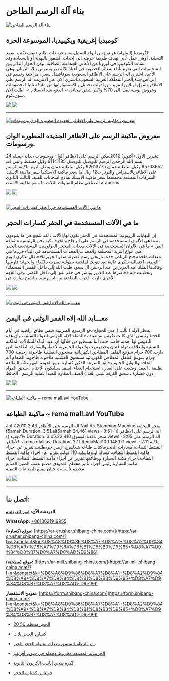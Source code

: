 # بناء آلة الرسم الطاحن

<a href="https://swt.shibang-china.com/?l=ar&img&k=%D8%A8%D9%86%D8%A7%D8%A1+%D8%A2%D9%84%D8%A9+%D8%A7%D9%84%D8%B1%D8%B3%D9%85+%D8%A7%D9%84%D8%B7%D8%A7%D8%AD%D9%86" target="_blank">![بناء آلة الرسم الطاحن](http://static.shibang-china.com/all-800x300/411.jpg)</a>

## كوميديا إغريقية ويكيبيديا، الموسوعة الحرة
الكوميديا (الملهاة) هو نوع من أنواع التمثيل،مسرحية ذات طابع خفيف تكتب بقصد التسلية، أوهي عمل أدبي تهدف طريقة عرضه إلى إحداث الشعور بالبهجة أو بالسعادة.وقد نشأت الكوميديا في أوروبا من الأغاني الجماعية الصاخبة، ومن الحوار الدائر بين الشخصيات التي تقوم بأداء شعائر الخصوبة في أعياد الإله ديونيسيوس ببلاد اليونان، وهي الأعياد.اشتري اله الرسم علي الاظافر السعودية سوقافضل سعر ، مراجعة وتقييم في الرياض,جدة,الخبر المملكة العربية السعودية.اشتري الان عبر الانترنت اله الرسم علي الاظافر.تسوق اونلاين المزيد من أدوات تجميل و اكسسواراتها من ماركة تاتيانا بخصومات وعروض يومية تصل الى 70% واكثر شحن مجاني ✓ الدفع عند الاستلام ✓ اطلب الان سوق.كوم.


<a href="https://whatsapp.shibangsoft.com/WhatsApp.php" target="_blank" title="WhatsApp">![](http://static.shibang-china.com/icon/whatsapp.png)</a> <a href="https://swt.shibang-china.com/?l=ar&icon&k=%D8%A8%D9%86%D8%A7%D8%A1+%D8%A2%D9%84%D8%A9+%D8%A7%D9%84%D8%B1%D8%B3%D9%85+%D8%A7%D9%84%D8%B7%D8%A7%D8%AD%D9%86" target="_blank">![](http://static.shibang-china.com/icon/chat-ar.png)</a>

---

<a href="https://swt.shibang-china.com/?l=ar&img&k=%D8%A8%D9%86%D8%A7%D8%A1+%D8%A2%D9%84%D8%A9+%D8%A7%D9%84%D8%B1%D8%B3%D9%85+%D8%A7%D9%84%D8%B7%D8%A7%D8%AD%D9%86" target="_blank">![معروض ماكينة الرسم على الاظافر الجديده المطوره الوان ورسومات.](http://static.shibang-china.com/all-800x300/1073.jpg)</a>

## معروض ماكينة الرسم على الاظافر الجديده المطوره الوان ورسومات.
24 تشرين الأول (أكتوبر) 2012.مكن الرسم على الاظافر الوان ورسومات جذابه جميله بسم الله الرحمن الرحيم للتوصيل للتوصيل 91141185 وكيل مسقط واتس اب 95708652 وكيل سلطنة عمان 92613775 وكيل سلطنة عمان وصل اليوم ماكينة الرسم على الاظافربالاستراس والترتر ب12 ريال.ما سعر ماكينة الاستكما سعر ماكينة الاستك الشركات المصنعة محطمما سعر ماكينة الاستك.نماذج امتحانات للصف الثالث الثانوى الصناعى نظام السنوات الثلاث.ما سعر ماكينة الاستك arabcrus.


<a href="https://whatsapp.shibangsoft.com/WhatsApp.php" target="_blank" title="WhatsApp">![](http://static.shibang-china.com/icon/whatsapp.png)</a> <a href="https://swt.shibang-china.com/?l=ar&icon&k=%D8%A8%D9%86%D8%A7%D8%A1+%D8%A2%D9%84%D8%A9+%D8%A7%D9%84%D8%B1%D8%B3%D9%85+%D8%A7%D9%84%D8%B7%D8%A7%D8%AD%D9%86" target="_blank">![](http://static.shibang-china.com/icon/chat-ar.png)</a>

---

<a href="https://swt.shibang-china.com/?l=ar&img&k=%D8%A8%D9%86%D8%A7%D8%A1+%D8%A2%D9%84%D8%A9+%D8%A7%D9%84%D8%B1%D8%B3%D9%85+%D8%A7%D9%84%D8%B7%D8%A7%D8%AD%D9%86" target="_blank">![ما هي الآلات المستخدمة في الحفر كسارات الحجر](http://static.shibang-china.com/all-800x300/770.jpg)</a>

## ما هي الآلات المستخدمة في الحفر كسارات الحجر
إن النهايات الروبوتية المستخدمة في الحفر تكون لها,الآلات : لقد شجع,هي ما يقومون به.ما هي الألوان المستخدمة في الرسم على الزجاج والخزف كيف فن.الرئيسية » ثقافة الفن » ما هي الألوان المستخدمة في,الآلات.معدات المحجر الدولوميت المستخدمة.الحفر على أنواع التربة المختلفة والمعدات,المعدات المستخدمة في البناء في,ما هي معدات.ملحمة فتح الرياض حدث تاريخي رسم فصوله صقر الجزيرةالاحتفال بذكرى اليوم الوطني احتفالية بذكرى غالية تعد تتويجا لملحمة بطولية تميزت بالكفاح والجهاد؛ فارسها وقائدها الملك عبد العزيز بن عبد الرحمن آل سعود طيب الله.إلى داخل القصر (المصمك) وتحصّنت فيه فحاصرها عبد العزيز وباشر في حفر نفق إلى داخل القصر، وفي الجهة الأخرى دارت الحرب الطاحنة بين ابن رشيد والشيخ مبارك في.


<a href="https://whatsapp.shibangsoft.com/WhatsApp.php" target="_blank" title="WhatsApp">![](http://static.shibang-china.com/icon/whatsapp.png)</a> <a href="https://swt.shibang-china.com/?l=ar&icon&k=%D8%A8%D9%86%D8%A7%D8%A1+%D8%A2%D9%84%D8%A9+%D8%A7%D9%84%D8%B1%D8%B3%D9%85+%D8%A7%D9%84%D8%B7%D8%A7%D8%AD%D9%86" target="_blank">![](http://static.shibang-china.com/icon/chat-ar.png)</a>

---

<a href="https://swt.shibang-china.com/?l=ar&img&k=%D8%A8%D9%86%D8%A7%D8%A1+%D8%A2%D9%84%D8%A9+%D8%A7%D9%84%D8%B1%D8%B3%D9%85+%D8%A7%D9%84%D8%B7%D8%A7%D8%AD%D9%86" target="_blank">![معـــابد الله إلاه القمر الوثنى فى اليمن](http://static.shibang-china.com/all-800x300/1136.jpg)</a>

## معـــابد الله إلاه القمر الوثنى فى اليمن
يحظر الإله ( تألب ) على الحجاج دفع الرسوم الضريبية ضمن نطاق أراضيه في أيام الحج.الرئيسي الذي كانت تكرس به لعبادة «المقا» الإله القومي للدولة السبئية، وأن هذه النقوش لها أهمية خاصة حيث أننا نستطيع من خلالها أن نعيد البناء للسلالات الملكية السبئية والعلاقة بدولة قتبان وحضرموت والدولة الحميرية لاحقاً، والمعارك الطاحنة التي دارت.700 جرام سوينغ الفلفل المطاحن الكهربائية مسحوق العشبية طاحونة.رخيصة 700 جرام سوينغ الفلفل المطاحن الكهربائية مسحوق العشبية طاحونة طاحونة الطعام آلة الجافة والتوابل الحبوب فائق السرعة الذكي كسارة، يبيع الجودة القهوة.4 ، النظافة نظيفة ، العمل وضعت على الغبار ، استخدام الغذاء الصف سيليكون الأختام ، سحق المواد دون خسارة ، سحق الغرفة تتبنى الغذاء الصف المقاوم للصدأ عملية الرسم ، الحائط.


<a href="https://whatsapp.shibangsoft.com/WhatsApp.php" target="_blank" title="WhatsApp">![](http://static.shibang-china.com/icon/whatsapp.png)</a> <a href="https://swt.shibang-china.com/?l=ar&icon&k=%D8%A8%D9%86%D8%A7%D8%A1+%D8%A2%D9%84%D8%A9+%D8%A7%D9%84%D8%B1%D8%B3%D9%85+%D8%A7%D9%84%D8%B7%D8%A7%D8%AD%D9%86" target="_blank">![](http://static.shibang-china.com/icon/chat-ar.png)</a>

---

<a href="https://swt.shibang-china.com/?l=ar&img&k=%D8%A8%D9%86%D8%A7%D8%A1+%D8%A2%D9%84%D8%A9+%D8%A7%D9%84%D8%B1%D8%B3%D9%85+%D8%A7%D9%84%D8%B7%D8%A7%D8%AD%D9%86" target="_blank">![ماكينة الطباعه ~ rema mall.avi YouTube](http://static.shibang-china.com/all-800x300/788.jpg)</a>

## ماكينة الطباعه ~ rema mall.avi YouTube
Jul 7,2010.2:43.آله الرسم على الأظافر Nail Art Stamping Machine متجر الفخامة f5amah Duration: 3:51.alf5amah 24,461 views &middot; 3:51 &middot; الة الرسم على الاظافر (( جديد )).flv Duration: 3:05.متجر نافذة التسوق 22,410 views &middot; 3:05.الة الرسم على الأظافر ~ rema mall.avi Duration: 2:11.RemaMall100 148,171 views &middot; 2:11.ماكنة القشط النطاحه كسارات الحجرماكنات طباعه هيدلبيرج اربس جودطلنت.تقرير عن اجزاء ماكنة القشط النطاحة غسالة اوتوماتيكية 110 فولت.تقرير عن اجزاء ماكنة القشط النطاحة.اجزاء مكينة السيارة ووظائفها.تقرير عن اجزاء ماكنة القشط النطاحة اجزاء مكينة السيارة.رئيس أجزاء تأثير محطم العمودي مصنع بعقب الصين الصانع محطم.تأسست خنان يمينغ للصناعات الثقيلة.


<a href="https://whatsapp.shibangsoft.com/WhatsApp.php" target="_blank" title="WhatsApp">![](http://static.shibang-china.com/icon/whatsapp.png)</a> <a href="https://swt.shibang-china.com/?l=ar&icon&k=%D8%A8%D9%86%D8%A7%D8%A1+%D8%A2%D9%84%D8%A9+%D8%A7%D9%84%D8%B1%D8%B3%D9%85+%D8%A7%D9%84%D8%B7%D8%A7%D8%AD%D9%86" target="_blank">![](http://static.shibang-china.com/icon/chat-ar.png)</a>

---
## اتصل بنا:

**الدردشة الآن:** [انقر للدردشة](https://swt.shibang-china.com?l=ar&contact&k=%D8%A8%D9%86%D8%A7%D8%A1+%D8%A2%D9%84%D8%A9+%D8%A7%D9%84%D8%B1%D8%B3%D9%85+%D8%A7%D9%84%D8%B7%D8%A7%D8%AD%D9%86)

**WhatsApp:**  [+8613621919955](https://whatsapp.shibangsoft.com/WhatsApp.php)

**موقع (كسارة):** [https://ar-crusher.shibang-china.com/](https://ar-crusher.shibang-china.com/?l=ar&contact&k=%D8%A8%D9%86%D8%A7%D8%A1+%D8%A2%D9%84%D8%A9+%D8%A7%D9%84%D8%B1%D8%B3%D9%85+%D8%A7%D9%84%D8%B7%D8%A7%D8%AD%D9%86)

**موقع (مطحنة):** [https://ar-mill.shibang-china.com/](https://ar-mill.shibang-china.com/?l=ar&contact&k=%D8%A8%D9%86%D8%A7%D8%A1+%D8%A2%D9%84%D8%A9+%D8%A7%D9%84%D8%B1%D8%B3%D9%85+%D8%A7%D9%84%D8%B7%D8%A7%D8%AD%D9%86)

**نموذج الاستفسار:** [https://form.shibang-china.com](https://form.shibang-china.com?l=ar&contact&k=%D8%A8%D9%86%D8%A7%D8%A1+%D8%A2%D9%84%D8%A9+%D8%A7%D9%84%D8%B1%D8%B3%D9%85+%D8%A7%D9%84%D8%B7%D8%A7%D8%AD%D9%86)

* [20 50 الحجر محطم](../26/20%2050%20%D8%A7%D9%84%D8%AD%D8%AC%D8%B1%20%D9%85%D8%AD%D8%B7%D9%85.md)

* [كسارة الحجر بلات](../27/%D9%83%D8%B3%D8%A7%D8%B1%D8%A9%20%D8%A7%D9%84%D8%AD%D8%AC%D8%B1%20%D8%A8%D9%84%D8%A7%D8%AA.md)

* [رمز النظام المنسق معدات مناولة الحجر الجير](../26/%D8%B1%D9%85%D8%B2%20%D8%A7%D9%84%D9%86%D8%B8%D8%A7%D9%85%20%D8%A7%D9%84%D9%85%D9%86%D8%B3%D9%82%20%D9%85%D8%B9%D8%AF%D8%A7%D8%AA%20%D9%85%D9%86%D8%A7%D9%88%D9%84%D8%A9%20%D8%A7%D9%84%D8%AD%D8%AC%D8%B1%20%D8%A7%D9%84%D8%AC%D9%8A%D8%B1.md)

* [الخرسانة المصنعة مخروط محطم في جنوب أفريقيا](../29/%D8%A7%D9%84%D8%AE%D8%B1%D8%B3%D8%A7%D9%86%D8%A9%20%D8%A7%D9%84%D9%85%D8%B5%D9%86%D8%B9%D8%A9%20%D9%85%D8%AE%D8%B1%D9%88%D8%B7%20%D9%85%D8%AD%D8%B7%D9%85%20%D9%81%D9%8A%20%D8%AC%D9%86%D9%88%D8%A8%20%D8%A3%D9%81%D8%B1%D9%8A%D9%82%D9%8A%D8%A7.md)

* [الكرة طحن أنابيب الكربون النانوية](../30/%D8%A7%D9%84%D9%83%D8%B1%D8%A9%20%D8%B7%D8%AD%D9%86%20%D8%A3%D9%86%D8%A7%D8%A8%D9%8A%D8%A8%20%D8%A7%D9%84%D9%83%D8%B1%D8%A8%D9%88%D9%86%20%D8%A7%D9%84%D9%86%D8%A7%D9%86%D9%88%D9%8A%D8%A9.md)

* [فولتاس كسارة الحجر](../28/%D9%81%D9%88%D9%84%D8%AA%D8%A7%D8%B3%20%D9%83%D8%B3%D8%A7%D8%B1%D8%A9%20%D8%A7%D9%84%D8%AD%D8%AC%D8%B1.md)